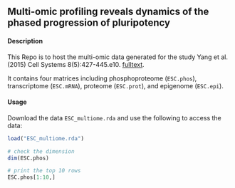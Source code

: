 ## Multi-omic profiling reveals dynamics of the phased progression of pluripotency

#### Description
This Repo is to host the multi-omic data generated for the study Yang et al. (2015) Cell Systems 8(5):427-445.e10. [fulltext](https://www.sciencedirect.com/science/article/pii/S2405471219301152).

It contains four matrices including phosphoproteome (`ESC.phos`), transcriptome (`ESC.mRNA`), proteome (`ESC.prot`), and epigenome (`ESC.epi`).

#### Usage
Download the data `ESC_multiome.rda` and use the following to access the data:

```r
load("ESC_multiome.rda")

# check the dimension
dim(ESC.phos)

# print the top 10 rows
ESC.phos[1:10,]
```
